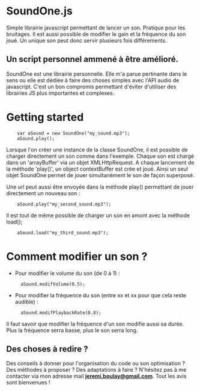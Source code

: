 # SoundOne.js

Simple librairie javascript permettant de lancer un son. Pratique pour les bruitages. Il est aussi possible de modifier le gain et la fréquence du son joué. Un unique son peut donc servir plusieurs fois différements. 

## Un script personnel ammené à être amélioré.

SoundOne est une  librairie personnelle. Elle m'a parue pertinante dans le sens ou elle est dédiée à faire des choses simples avec l'API audio de javascript. C'est un bon compromis permettant d'éviter d'utiliser des librairies JS plus importantes et complexes. 

# Getting started

        var aSound = new SoundOne("my_sound.mp3");
        aSound.play();

Lorsque l'on créer une instance de la classe SoundOne, il est possible de charger directement un son comme dans l'exemple. Chaque son est chargé dans un 'arrayBuffer' via un objet XMLHttpRequest. A chaque lancement de la méthode 'play()', un object contextBuffer est crée et joué. Ainsi un seul objet SoundOne permet de jouer simultanément le son de façon superposé. 

Une url peut aussi être envoyée dans la méthode play() permettant de jouer directement un nouveau son :

        aSound.play("my_second_sound.mp3");

Il est tout de même possible de charger un son en amont avec la méthode load();

        aSound.load("my_third_sound.mp3");

# Comment modifier un son ?

- Pour modifier le volume du son (de 0 à 1) :

        aSound.modifVolume(0.5);

- Pour modifier la fréquence du son (entre xx et xx pour que cela reste audible) :

        aSound.modifPlaybackRate(0.8);

Il faut savoir que modifier la fréquence d'un son modifie aussi sa durée. Plus la fréquence serra basse, plus le son serra long.

## Des choses à redire ?

Des conseils à donner pour l'organisation du code ou son optimisation ? Des méthodes à proposer ? Des adaptations à faire ? N'hésitez pas à me contacter via mon adresse mail **jeremi.boulay@gmail.com**. Tout les avis sont bienvenues ! 
